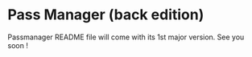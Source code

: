 # Pass Manager (back edition)

Passmanager README file will come with its 1st major version.
See you soon !
